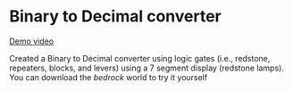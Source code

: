 # Binary to Decimal converter

[Demo video](https://www.youtube.com/watch?v=cJdSRwo0hRc)

Created a Binary to Decimal converter using logic gates (i.e., redstone, repeaters, blocks, and levers) using a 7 segment display (redstone lamps). You can download the *bedrock* world to try it yourself
